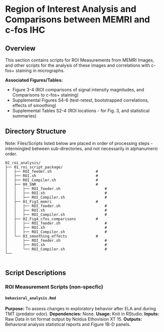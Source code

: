 # Region of Interest Analysis and Comparisons between MEMRI and c-fos IHC

## Overview
This section contains scripts for ROI Measurements from MEMRI Images, and other scripts for the analysis of these images and correlations with c-fos+ staining in micrographs. 

**Associated Figures/Tables:**
- Figure 3-4 (ROI comparisons of signal intensity magnitudes, and Comparisons to c-fos+ staining)
- Supplemental Figures S4-6 (test-retest, bootstrapped correlations, effects of smoothing)
- Supplemental Tables S2-4 (ROI locations - for Fig. 3, and statistical summaries)

## Directory Structure

Note: Files/Scripts listed below are placed in order of processing steps - intermingled between sub-directories, and not necessarily in alphanumeric order.

```
02_roi_analysis/
├── 01_roi_script_package/
│   ├── ROI_feeder.sh                    # 
│   ├── ROI.sh                           # 
│   ├── ROI_Compiler.sh                  #
│   ├── 00_SNR                           #
│   │   ├── ROI_feeder.sh                    # 
│   │   ├── ROI.sh                           # 
│   │   ├── ROI_Compiler.sh                  #
│   ├── 01_Fig3_memri                    #
│   │   ├── ROI_feeder.sh                    # 
│   │   ├── ROI.sh                           # 
│   │   ├── ROI_Compiler.sh                  #
│   ├── 02_Fig4_cfos_comparisons         #
│   │   ├── ROI_feeder.sh                    # 
│   │   ├── ROI.sh                           # 
│   │   ├── ROI_Compiler.sh                  #
│   └── 03_smoothing_effects             #
│       ├── ROI_feeder.sh                    # 
│       ├── ROI.sh                           # 
│       └── ROI_Compiler.sh                  #
└──


```

## Script Descriptions

### ROI Measurement Scripts (non-specfic)

#### `behavioral_analysis.Rmd`
**Purpose:** To assess changes in exploratory behavior after ELA and during TMT (predator odor). 
**Dependencies:** None.
**Usage:** Knit in RStudio.
**Inputs:** Raw Data in txt format output by Noldus Ethovision XT 15.
**Outputs:** Behavioral analysis statistical reports and Figure 1B-D panels.

